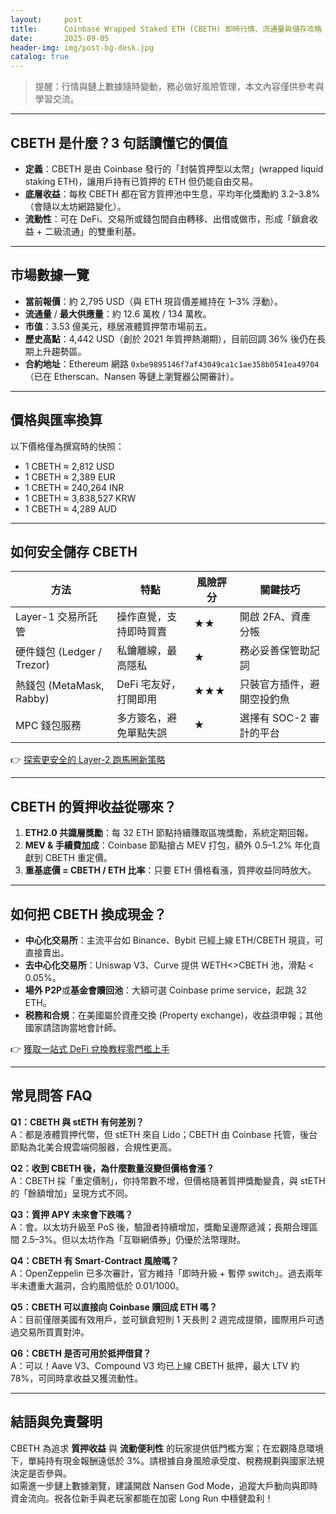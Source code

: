 ```yaml
---
layout:     post
title:      Coinbase Wrapped Staked ETH (CBETH) 即時行情、流通量與儲存攻略
date:       2025-09-05
header-img: img/post-bg-desk.jpg
catalog: true
---
```


> 提醒：行情與鏈上數據隨時變動，務必做好風險管理，本文內容僅供參考與學習交流。

---

## CBETH 是什麼？3 句話讀懂它的價值

- **定義**：CBETH 是由 Coinbase 發行的「封裝質押型以太幣」(wrapped liquid staking ETH)，讓用戶持有已質押的 ETH 但仍能自由交易。  
- **底層收益**：每枚 CBETH 都在官方質押池中生息，平均年化獎勵約 3.2–3.8%（會隨以太坊網路變化）。  
- **流動性**：可在 DeFi、交易所或錢包間自由轉移、出借或做市，形成「鎖倉收益 + 二級流通」的雙重利基。

---

## 市場數據一覽

- **當前報價**：約 2,795 USD（與 ETH 現貨價差維持在 1–3% 浮動）。  
- **流通量** / **最大供應量**：約 12.6 萬枚 / 134 萬枚。  
- **市值**：3.53 億美元，穩居液體質押幣市場前五。  
- **歷史高點**：4,442 USD（創於 2021 年質押熱潮期），目前回調 36% 後仍在長期上升趨勢區。  
- **合約地址**：Ethereum 網路 `0xbe9895146f7af43049ca1c1ae358b0541ea49704`（已在 Etherscan、Nansen 等鏈上瀏覽器公開審計）。

---

## 價格與匯率換算

以下價格僅為撰寫時的快照：

- 1 CBETH ≈ 2,812 USD  
- 1 CBETH ≈ 2,389 EUR  
- 1 CBETH ≈ 240,264 INR  
- 1 CBETH ≈ 3,838,527 KRW  
- 1 CBETH ≈ 4,289 AUD

---

## 如何安全儲存 CBETH

| 方法 | 特點 | 風險評分 | 關鍵技巧 |
|---|---|---|---|
| Layer-1 交易所託管 | 操作直覺，支持即時買賣 | ★★ | 開啟 2FA、資產分帳 |
| 硬件錢包 (Ledger / Trezor) | 私鑰離線，最高隱私 | ★ | 務必妥善保管助記詞 |
| 熱錢包 (MetaMask, Rabby) | DeFi 宅友好，打開即用 | ★★★ | 只裝官方插件，避開空投釣魚 |
| MPC 錢包服務 | 多方簽名，避免單點失誤 | ★ | 選擇有 SOC-2 審計的平台 |

👉 [探索更安全的 Layer-2 跑馬圈新策略](https://okxdog.com/)

---

## CBETH 的質押收益從哪來？

1. **ETH2.0 共識層獎勵**：每 32 ETH 節點持續賺取區塊獎勵，系統定期回報。  
2. **MEV & 手續費加成**：Coinbase 節點搶占 MEV 打包，額外 0.5–1.2% 年化貢獻到 CBETH 重定價。  
3. **重基底價 = CBETH / ETH 比率**：只要 ETH 價格看漲，質押收益同時放大。

---

## 如何把 CBETH 換成現金？

- **中心化交易所**：主流平台如 Binance、Bybit 已經上線 ETH/CBETH 現貨，可直接賣出。  
- **去中心化交易所**：Uniswap V3、Curve 提供 WETH<>CBETH 池，滑點 < 0.05%。  
- **場外 P2P**或**基金會贖回池**：大額可選 Coinbase prime service，起跳 32 ETH。  
- **税務和合規**：在美國屬於資產交換 (Property exchange)，收益須申報；其他國家請諮詢當地會計師。

👉 [獲取一站式 DeFi 兌換教程零門檻上手](https://okxdog.com/)

---

## 常見問答 FAQ

**Q1：CBETH 與 stETH 有何差別？**  
A：都是液體質押代幣，但 stETH 來自 Lido；CBETH 由 Coinbase 托管，後台節點為北美合規雲端伺服器，合規性更高。

**Q2：收到 CBETH 後，為什麼數量沒變但價格會漲？**  
A：CBETH 採「重定價制」，你持幣數不增，但價格隨著質押獎勵變貴，與 stETH 的「餘額增加」呈現方式不同。

**Q3：質押 APY 未來會下跌嗎？**  
A：會。以太坊升級至 PoS 後，驗證者持續增加，獎勵呈邊際遞減；長期合理區間 2.5–3%。但以太坊作為「互聯網債券」仍優於法幣理財。

**Q4：CBETH 有 Smart-Contract 風險嗎？**  
A：OpenZeppelin 已多次審計，官方維持「即時升級 + 暫停 switch」。過去兩年半未遭重大漏洞，合約風險低於 0.01/1000。

**Q5：CBETH 可以直接向 Coinbase 贖回成 ETH 嗎？**  
A：目前僅限美國有效用戶，並可鎖倉短則 1 天長則 2 週完成提領，國際用戶可透過交易所買賣對沖。

**Q6：CBETH 是否可用於抵押借貸？**  
A：可以！Aave V3、Compound V3 均已上線 CBETH 抵押，最大 LTV 約 78%，可同時拿收益又獲流動性。

---

## 結語與免責聲明

CBETH 為追求 **質押收益** 與 **流動便利性** 的玩家提供低門檻方案；在宏觀降息環境下，單純持有現金報酬遠低於 3%。請根據自身風險承受度、稅務規劃與國家法規決定是否參與。  
如需進一步鏈上數據瀏覽，建議開啟 Nansen God Mode，追蹤大戶動向與即時資金流向。祝各位新手與老玩家都能在加密 Long Run 中穩健盈利！